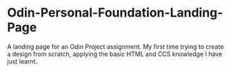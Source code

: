 # Odin-Personal-Foundation-Landing-Page
A landing page for an Odin Project assignment. 
My first time trying to create a design from scratch, applying the basic HTML and CCS knowledge I have just learnt.

